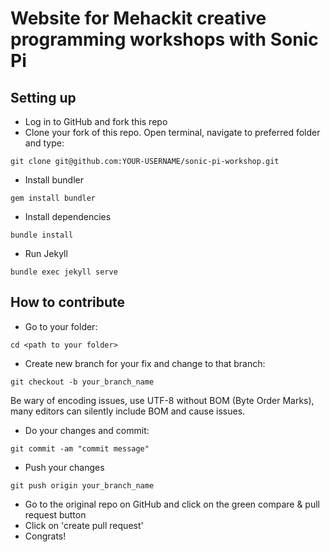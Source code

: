 # Website for Mehackit creative programming workshops with Sonic Pi

## Setting up

- Log in to GitHub and fork this repo
- Clone your fork of this repo. Open terminal, navigate to preferred folder and type:
```
git clone git@github.com:YOUR-USERNAME/sonic-pi-workshop.git
```
- Install bundler
```
gem install bundler
```
- Install dependencies
```
bundle install
```
- Run Jekyll
```
bundle exec jekyll serve
```

## How to contribute

- Go to your folder:
```
cd <path to your folder>
```
- Create new branch for your fix and change to that branch:
```
git checkout -b your_branch_name
```

Be wary of encoding issues, use UTF-8 without BOM (Byte Order Marks), many editors can silently include BOM and cause issues.

- Do your changes and commit:
```
git commit -am "commit message"
```
- Push your changes
```
git push origin your_branch_name
```
- Go to the original repo on GitHub and click on the green compare & pull request button
- Click on 'create pull request'
- Congrats!
